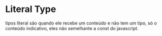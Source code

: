 # Literal Type

<p>tipos literal são quando ele recebe um conteúdo e não tem um tipo, só o conteúdo indicativo, eles não semelhante a const do javascript.</p>
